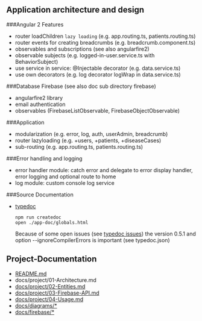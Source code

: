 ## Application architecture and design

###Angular 2 Features
- router loadChildren `lazy loading` (e.g. app.routing.ts, patients.routing.ts)
- router events for creating breadcrumbs (e.g. breadcrumb.component.ts)
- observables and subscriptions (see also angularfire2)
- observable subjects (e.g. logged-in-user.service.ts with BehaviorSubject)
- use service in service: @Injectable decorator (e.g. data.service.ts)
- use own decorators (e.g. log decorator logWrap in data.service.ts)

###Database Firebase (see also doc sub directory firebase)
- angularfire2 library
- email authentication
- observables (FirebaseListObservable, FirebaseObjectObservable)

###Application
- modularization (e.g. error, log, auth, userAdmin, breadcrumb)
- router lazyloading (e.g. +users, +patients, +diseaseCases)
- sub-routing (e.g. app.routing.ts, patients.routing.ts)

###Error handling and logging
- error handler module: catch error and delegate to error display handler, error logging and optional route to home
- log module: custom console log service

###Source Documentation
- [typedoc](http://typedoc.org/)

    ```
    npm run createdoc
    open ./app-doc/globals.html
    ```
    
    Because of some open issues (see [typedoc issues](https://github.com/TypeStrong/typedoc/issues)) the version 0.5.1 and option --ignoreCompilerErrors is important (see typedoc.json)


## Project-Documentation

- [README.md](https://github.com/elafari/CAS-FEE_project2/blob/doc/README.md)
- docs/project/01-Architecture.md
- [docs/project/02-Entities.md](https://github.com/elafari/CAS-FEE_project2/blob/doc/docs/project/02-Entities.md)
- [docs/project/03-Firebase-API.md](https://github.com/elafari/CAS-FEE_project2/blob/doc/docs/project/03-Firebase-API.md)
- [docs/project/04-Usage.md](https://github.com/elafari/CAS-FEE_project2/blob/doc/docs/project/04-Usage.md)
- [docs/diagrams/*](https://github.com/elafari/CAS-FEE_project2/blob/doc/docs/diagrams/)
- [docs/firebase/*](https://github.com/elafari/CAS-FEE_project2/blob/doc/docs/firebase/)
